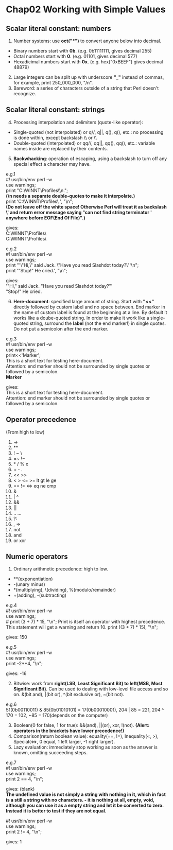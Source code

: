 # Chap02 Working with Simple Values

## Scalar literal constant: numbers 
1. Number systems: use **oct("\*")** to convert anyone below into decimal.
- Binary numbers start with **0b**. (e.g. 0b11111111, gives decimal 255)  
- Octal numbers start with **0**. (e.g. 01101, gives decimal 577)  
- Hexadicimal numbers start with **0x**. (e.g. hex("0xBEEF") gives decimal 48879)  
2. Large integers can be split up with underscore **\"_\"** instead of commas, for example, print 250_000_000, "/n".
3. Bareword: a series of characters outside of a string that Perl doesn't recognize.  

## Scalar literal constant: strings
4. Processing interpolation and delimiters (quote-like operator):
- Single-quoted (not interpolated) or q//, q||, q(), q(), etc.: no processing is done within, except backslash \\\ or \\'.  
- Double-quoted (interpolated) or qq//, qq||, qq(), qq(), etc.: variable names inside are replaced by their contents.  
5. **Backwhacking**: operation of escaping, using a backslash to turn off any special effect a character may have.  
  
e.g.1  
#! usr/bin/env perl -w  
use warnings;  
print "C:\\WINNT\\Profiles\\\n.";  
**(\n needs a separate double-quotes to make it interpolate.)**  
print 'C:\WINNT\Profiles\ ', "\n";  
**(Do not leave off the white space! Otherwise Perl will treat it as backslash \\' and return error message saying "can not find string terminator ' anywhere before EOF(End Of File)".)**  
  
gives:  
C:\WINNT\Profiles\  
C:\WINNT\Profiles\  

e.g.2  
#! usr/bin/env perl -w  
use warnings;  
print "\'\\"Hi,\\" said Jack. \\"Have you read Slashdot today?\\"\'\n";  
print '"Stop!" He cried.', "\n";  

gives:  
'"Hi," said Jack. "Have you read Slashdot today?"'  
"Stop!" He cried.  
  
6. **Here-document**: specified large amount of string. Start with **\"<<\"** directly followed by custom label and no space between. End marker in the name of custom label is found at the beginning at a line. By default it works like a doube-quoted string. In order to make it work like a single-quoted string, surround the **label** (not the end marker!) in single quotes. Do not put a semicolon after the end marker.

e.g.3  
#! usr/bin/env perl -w  
use warnings;  
print<<'Marker';  
This is a short text for testing here-document.  
Attention: end marker should not be surrounded by single quotes or followed by a semicolon.  
**Marker**  

gives:  
This is a short text for testing here-document.  
Attention: end marker should not be surrounded by single quotes or followed by a semicolon.  

## Operator precedence
(From high to low)  
1. ->
2. \*\*
3. ! ~ \\
4. =~ !~
5. \* / % x
6. \+ \- \.
7. << >>
8. < > <= >= lt gt le ge
9. == != <=> eq ne cmp
10. &
11. | ^
12. &&
13. ||
14. .. ...
15. ?:
16. , =>
17. not
18. and
19. or xor  

## Numeric operators
1. Ordinary arithmetic precedence: high to low.
- \**\(exponentiation)
- -(unary minus)
- \*(multiplying), \\\(dividing),  %(modulo/remainder)
- +(adding), -(subtracting)  
  
e.g.4  
#! usr/bin/env perl -w  
use warnings;  
\# print (3 + 7) \* 15, "\n"; Print is itself an operator with highest precedence. This statement will get a warning and return 10.
print ((3 + 7) \* 15), "\n";  
  
gives: 150  
  
e.g.5  
#! usr/bin/env perl -w  
use warnings;  
print -2\*\*4, "\n";  
  
gives: -16
  
2. Bitwise: work from **right(LSB, Least Significant Bit) to left(MSB, Most Significant Bit)**. Can be used to dealing with low-level file access and so on. &(bit and), |(bit or), ^(bit exclusive or), ~(bit not).  
  
e.g.6  
51(0b00110011) & 85(0b01010101) = 17(0b00010001), 204 | 85 = 221, 204 ^ 170 = 102, ~85 = 170(depends on the computer)  
  
3. Boolean(0 for false, 1 for true): &&(and), ||(or), xor, !(not). **(Alert: operators in the brackets have lower precedence!)**  
4. Comparison(return boolean value): equality(\=\=, \!=), Inequality(<, >), Special(<=>, 0 equal, 1 left larger, -1 right larger).  
5. Lazy evaluation: immediately stop working as soon as the answer is known, omitting succeeding steps.
  
e.g.7  
#! usr/bin/env perl -w  
use warnings;  
print 2 == 4, "\n"; 
  
gives: (blank)  
**The undefined value is not simply a string with nothing in it, which in fact is a still a string with no characters. - it is nothing at all, empty, void, although you can use it as a empty string and let it be converted to zero. Instead it is better to test if they are not equal.**  
  
#! usr/bin/env perl -w  
use warnings;  
print 2 != 4, "\n"; 
  
gives: 1  

